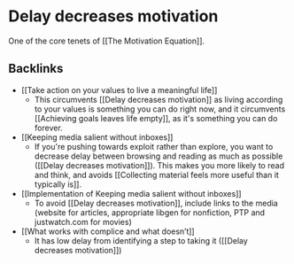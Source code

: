 # Delay decreases motivation
One of the core tenets of [[The Motivation Equation]].

## Backlinks
* [[Take action on your values to live a meaningful life]]
	* This circumvents [[Delay decreases motivation]] as living according to your values is something you can do right now, and it circumvents [[Achieving goals leaves life empty]], as it's something you can do forever.
* [[Keeping media salient without inboxes]]
	* If you're pushing towards exploit rather than explore, you want to decrease delay between browsing and reading as much as possible ([[Delay decreases motivation]]). This makes you more likely to read and think, and avoids [[Collecting material feels more useful than it typically is]].
* [[Implementation of Keeping media salient without inboxes]]
	* To avoid [[Delay decreases motivation]], include links to the media (website for articles, appropriate libgen for nonfiction, PTP and justwatch.com for movies)
* [[What works with complice and what doesn’t]]
	* It has low delay from identifying a step to taking it ([[Delay decreases motivation]])

<!-- #Life -->

<!-- {BearID:EE22A852-508B-450E-A7EC-7A387B115E60-15756-000013035039B919} -->
